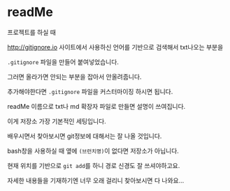 # readMe

프로젝트를 하실 때

http://gitignore.io 사이트에서 사용하신 언어를 기반으로 검색해서 txt나오는 부분을

`.gitignore` 파일을 만들어 붙여넣었습니다.

그러면 올라가면 안되는 부분을 잡아서 안올려줍니다.

추가해야한다면 `.gitignore` 파일을 커스터마이징 하시면 됩니다.



readMe 이름으로 txt나 md 확장자 파일로 만들면 설명이 쓰여집니다.



이게 저장소 가장 기본적인 세팅입니다.



배우시면서 찾아보시면 git정보에 대해서는 잘 나올 것입니다.



bash창을 사용하실 때 옆에 `(브런치명)`이 없다면 저장소가 아닙니다.

현재 위치를 기반으로 `git add`를 하니 경로 신경도 잘 쓰셔야하고요.



자세한 내용들을 기재하기엔 너무 오래 걸리니 찾아보시면 다 나와요...

